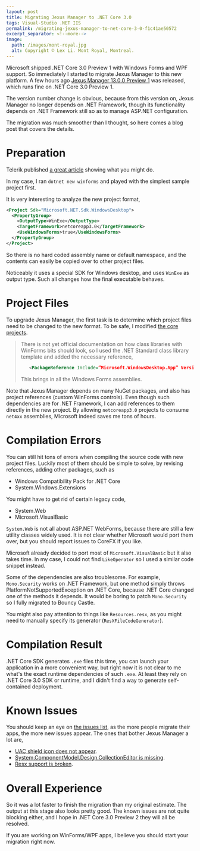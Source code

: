 ```yaml
---
layout: post
title: Migrating Jexus Manager to .NET Core 3.0
tags: Visual-Studio .NET IIS
permalink: /migrating-jexus-manager-to-net-core-3-0-f1c41ae50572
excerpt_separator: <!--more-->
image:
  path: /images/mont-royal.jpg
  alt: Copyright © Lex Li. Mont Royal, Montreal.
---
```


Microsoft shipped .NET Core 3.0 Preview 1 with Windows Forms and WPF support. So immediately I started to migrate Jexus Manager to this new platform. A few hours ago [Jexus Manager 13.0.0 Preview 1](https://github.com/jexuswebserver/JexusManager/issues/104) was released, which runs fine on .NET Core 3.0 Preview 1.
<!--more-->

The version number change is obvious, because from this version on, Jexus Manager no longer depends on .NET Framework, though its functionality depends on .NET Framework still so as to manage ASP.NET configuration.

The migration was much smoother than I thought, so here comes a blog post that covers the details.

# Preparation

Telerik published [a great article](https://www.telerik.com/blogs/how-to-update-wpf-winforms-app-to-dotnet-core-3) showing what you might do.

In my case, I ran `dotnet new winforms` and played with the simplest sample project first.

It is very interesting to analyze the new project format,

``` xml
<Project Sdk="Microsoft.NET.Sdk.WindowsDesktop">
  <PropertyGroup>
    <OutputType>WinExe</OutputType>
    <TargetFramework>netcoreapp3.0</TargetFramework>
    <UseWindowsForms>true</UseWindowsForms>
  </PropertyGroup>
</Project>
```

So there is no hard coded assembly name or default namespace, and the contents can easily be copied over to other project files.

Noticeably it uses a special SDK for Windows desktop, and uses `WinExe` as output type. Such all changes how the final executable behaves.

# Project Files

To upgrade Jexus Manager, the first task is to determine which project files need to be changed to the new format. To be safe, I modified [the core projects](https://github.com/jexuswebserver/JexusManager/commit/d883643902c9155c2c886da3f78c9e1cdb4fd9ab).

> There is not yet official documentation on how class libraries with WinForms bits should look, so I used the .NET Standard class library template and added the necessary reference,
> ``` xml
>    <PackageReference Include=”Microsoft.WindowsDesktop.App” Version=”3.0.0-alpha-27128–4" />
> ```
>
> This brings in all the Windows Forms assemblies.

Note that Jexus Manager depends on many NuGet packages, and also has project references (custom WinForms controls). Even though such dependencies are for .NET Framework, I can add references to them directly in the new project. By allowing `netcoreapp3.0` projects to consume `net4xx` assemblies, Microsoft indeed saves me tons of hours.

# Compilation Errors

You can still hit tons of errors when compiling the source code with new project files. Luckily most of them should be simple to solve, by revising references, adding other packages, such as

* Windows Compatibility Pack for .NET Core
* System.Windows.Extensions

You might have to get rid of certain legacy code,

* System.Web
* Microsoft.VisualBasic

`System.Web` is not all about ASP.NET WebForms, because there are still a few utility classes widely used. It is not clear whether Microsoft would port them over, but you should report issues to CoreFX if you like.

Microsoft already decided to port most of `Microsoft.VisualBasic` but it also takes time. In my case, I could not find `LikeOperator` so I used a similar code snippet instead.

Some of the dependencies are also troublesome. For example, `Mono.Security` works on .NET Framework, but one method simply throws PlatformNotSupportedException on .NET Core, because .NET Core changed one of the methods it depends. It would be boring to patch `Mono.Security` so I fully migrated to Bouncy Castle.

You might also pay attention to things like `Resources.resx`, as you might need to manually specify its generator (`ResXFileCodeGenerator`).

# Compilation Result

.NET Core SDK generates `.exe` files this time, you can launch your application in a more convenient way, but right now it is not clear to me what's the exact runtime dependencies of such `.exe`. At least they rely on .NET Core 3.0 SDK or runtime, and I didn't find a way to generate self-contained deployment.

# Known Issues

You should keep an eye on [the issues list](https://github.com/dotnet/winforms/issues), as the more people migrate their apps, the more new issues appear. The ones that bother Jexus Manager a lot are,

* [UAC shield icon does not appear](https://github.com/dotnet/winforms/issues/192).
* [System.ComponentModel.Design.CollectionEditor is missing](https://github.com/dotnet/winforms/issues/177).
* [Resx support is broken](https://github.com/dotnet/winforms/issues/251).

# Overall Experience

So it was a lot faster to finish the migration than my original estimate. The output at this stage also looks pretty good. The known issues are not quite blocking either, and I hope in .NET Core 3.0 Preview 2 they will all be resolved.

If you are working on WinForms/WPF apps, I believe you should start your migration right now.
